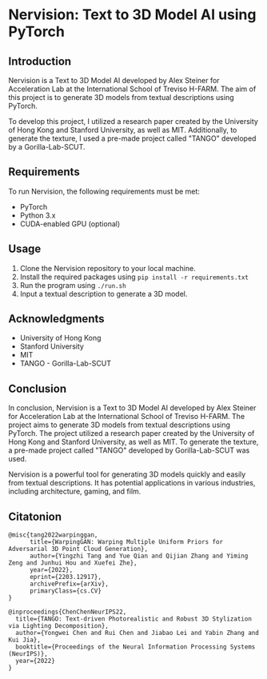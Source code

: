 # Nervision: Text to 3D Model AI using PyTorch

## Introduction

Nervision is a Text to 3D Model AI developed by Alex Steiner for Acceleration Lab at the International School of Treviso H-FARM. The aim of this project is to generate 3D models from textual descriptions using PyTorch. 

To develop this project, I utilized a research paper created by the University of Hong Kong and Stanford University, as well as MIT. Additionally, to generate the texture, I used a pre-made project called "TANGO" developed by a Gorilla-Lab-SCUT.

## Requirements

To run Nervision, the following requirements must be met:

- PyTorch
- Python 3.x
- CUDA-enabled GPU (optional)

## Usage

1. Clone the Nervision repository to your local machine.
2. Install the required packages using `pip install -r requirements.txt`
3. Run the program using `./run.sh`
4. Input a textual description to generate a 3D model.

## Acknowledgments

- University of Hong Kong
- Stanford University
- MIT
- TANGO - Gorilla-Lab-SCUT

## Conclusion

In conclusion, Nervision is a Text to 3D Model AI developed by Alex Steiner for Acceleration Lab at the International School of Treviso H-FARM. The project aims to generate 3D models from textual descriptions using PyTorch. The project utilized a research paper created by the University of Hong Kong and Stanford University, as well as MIT. To generate the texture, a pre-made project called "TANGO" developed by Gorilla-Lab-SCUT was used. 

Nervision is a powerful tool for generating 3D models quickly and easily from textual descriptions. It has potential applications in various industries, including architecture, gaming, and film.

## Citatonion
```
@misc{tang2022warpinggan,
      title={WarpingGAN: Warping Multiple Uniform Priors for Adversarial 3D Point Cloud Generation}, 
      author={Yingzhi Tang and Yue Qian and Qijian Zhang and Yiming Zeng and Junhui Hou and Xuefei Zhe},
      year={2022},
      eprint={2203.12917},
      archivePrefix={arXiv},
      primaryClass={cs.CV}
}
```
```
@inproceedings{ChenChenNeurIPS22,
  title={TANGO: Text-driven Photorealistic and Robust 3D Stylization via Lighting Decomposition},
  author={Yongwei Chen and Rui Chen and Jiabao Lei and Yabin Zhang and Kui Jia},
  booktitle={Proceedings of the Neural Information Processing Systems (NeurIPS)},
  year={2022}
}
```
